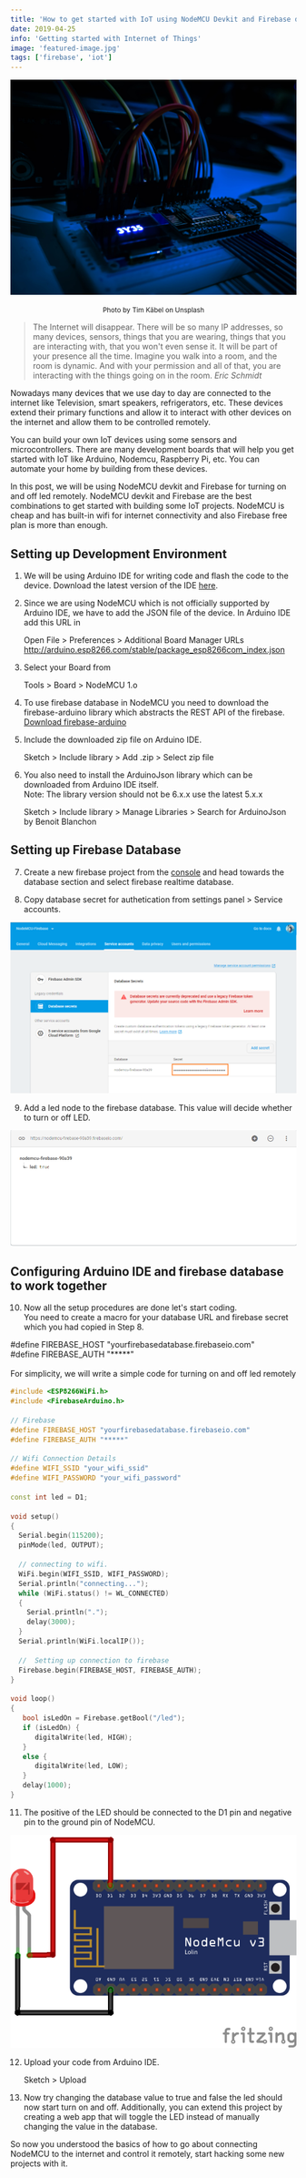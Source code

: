 ```yaml
---
title: 'How to get started with IoT using NodeMCU Devkit and Firebase database'
date: 2019-04-25
info: 'Getting started with Internet of Things'
image: 'featured-image.jpg'
tags: ['firebase', 'iot']
---
```


![NodeMCU connected to breadboard](featured-image.jpg)

<center><small>Photo by Tim Käbel on Unsplash</small></center>

> The Internet will disappear. There will be so many IP addresses, so many devices, sensors, things that you are wearing, things that you are interacting with, that you won't even sense it. It will be part of your presence all the time. Imagine you walk into a room, and the room is dynamic. And with your permission and all of that, you are interacting with the things going on in the room. <cite>Eric Schmidt</cite>

Nowadays many devices that we use day to day are connected to the internet like Television, smart speakers, refrigerators, etc. These devices extend their primary functions and allow it to interact with other devices on the internet and allow them to be controlled remotely.

You can build your own IoT devices using some sensors and microcontrollers. There are many development boards that will help you get started with IoT like Arduino, Nodemcu, Raspberry Pi, etc. You can automate your home by building from these devices.

In this post, we will be using NodeMCU devkit and Firebase for turning on and off led remotely. NodeMCU devkit and Firebase are the best combinations to get started with building some IoT projects. NodeMCU is cheap and has built-in wifi for internet connectivity and also Firebase free plan is more than enough.

## Setting up Development Environment

1. We will be using Arduino IDE for writing code and flash the code to the device. Download the latest version of the IDE [here](https://www.arduino.cc/en/main/software).

2. Since we are using NodeMCU which is not officially supported by Arduino IDE, we have to add the JSON file of the device. In Arduino IDE add this URL in
   <div class="code-line">
      Open File > Preferences > Additional Board Manager URLs
      <span style="text-decoration: underline">
         http://arduino.esp8266.com/stable/package_esp8266com_index.json
      </span>
   </div>

3) Select your Board from

   <div class="code-line">
   Tools > Board > NodeMCU 1.o
   </div>

4) To use firebase database in NodeMCU you need to download the firebase-arduino library which abstracts the REST API of the firebase. [Download firebase-arduino](https://github.com/FirebaseExtended/firebase-arduino.git)

5) Include the downloaded zip file on Arduino IDE.

   <div class="code-line">
   Sketch > Include library > Add .zip > Select zip file
   </div>

6) You also need to install the ArduinoJson library which can be downloaded from Arduino IDE itself.
   <br>
   Note: The library version should not be 6.x.x use the latest 5.x.x
   <div class="code-line">
   Sketch > Include library > Manage Libraries > Search for ArduinoJson by Benoit Blanchon
   </div>

## Setting up Firebase Database

7. Create a new firebase project from the [console](https://console.firebase.google.com/) and head towards the database section and select firebase realtime database.

8. Copy database secret for authetication from settings panel > Service accounts.

![Firebase database secret](database-secret.png)

9. Add a led node to the firebase database. This value will decide whether to turn or off LED.

![Firebase database node](database-node.png)

## Configuring Arduino IDE and firebase database to work together

10. Now all the setup procedures are done let's start coding. <br>
    You need to create a macro for your database URL and firebase secret which you had copied in Step 8.

<div class="code-line">
#define FIREBASE_HOST "yourfirebasedatabase.firebaseio.com" <br/>
#define FIREBASE_AUTH "*****"
</div>

<br>
For simplicity, we will write a simple code for turning on and off led remotely

```cpp
#include <ESP8266WiFi.h>
#include <FirebaseArduino.h>

// Firebase
#define FIREBASE_HOST "yourfirebasedatabase.firebaseio.com"
#define FIREBASE_AUTH "*****"

// Wifi Connection Details
#define WIFI_SSID "your_wifi_ssid"
#define WIFI_PASSWORD "your_wifi_password"

const int led = D1;

void setup()
{
  Serial.begin(115200);
  pinMode(led, OUTPUT);

  // connecting to wifi.
  WiFi.begin(WIFI_SSID, WIFI_PASSWORD);
  Serial.println("connecting...");
  while (WiFi.status() != WL_CONNECTED)
  {
    Serial.println(".");
    delay(3000);
  }
  Serial.println(WiFi.localIP());

  //  Setting up connection to firebase
  Firebase.begin(FIREBASE_HOST, FIREBASE_AUTH);
}

void loop()
{
   bool isLedOn = Firebase.getBool("/led");
   if (isLedOn) {
      digitalWrite(led, HIGH);
   }
   else {
      digitalWrite(led, LOW);
   }
   delay(1000);
}
```

11. The positive of the LED should be connected to the D1 pin and negative pin to the ground pin of NodeMCU.

![Connection of led with nodemcu](circuit-diagram.png)

12. Upload your code from Arduino IDE.

    <div class="code-line">
    Sketch > Upload
    </div>

13. Now try changing the database value to true and false the led should now start turn on and off. Additionally, you can extend this project by creating a web app that will toggle the LED instead of manually changing the value in the database.

So now you understood the basics of how to go about connecting NodeMCU to the internet and control it remotely, start hacking some new projects with it.
